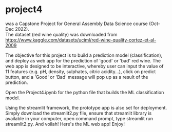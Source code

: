 # project4
was a Capstone Project for General Assembly Data Science course (Oct-Dec 2022).  
The dataset (red wine quality) was downloaded from
https://www.kaggle.com/datasets/uciml/red-wine-quality-cortez-et-al-2009

The objective for this project is to build a prediction model (classification), and deploy as web app
for the prediction of 'good' or 'bad' red wine.  The web app is designed to be interactive, whereby user
can input the value of 11 features (e.g. pH, density, sulphates, citric acidity...), click on predict button,
and a 'Good' or 'Bad' message will pop up as a result of the prediction. 

Open the Project4.ipynb for the python file that builds the ML classification model.

Using the streamlit framework, the prototype app is also set for deployment. Simply download the streamlit2.py file, ensure that streamlit library is available in your computer, open command prompt, type streamlit run streamlit2.py.  And voilah! Here's the ML web app! Enjoy!
